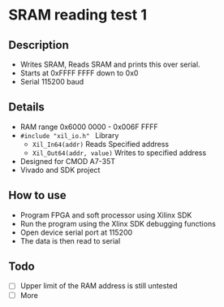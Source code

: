 # SRAM reading test 1

## Description
- Writes SRAM, Reads SRAM and prints this over serial. 
- Starts at 0xFFFF FFFF down to 0x0
- Serial 115200 baud

## Details
- RAM range 0x6000 0000 - 0x006F FFFF
- `#include "xil_io.h" ` Library
	- `Xil_In64(addr)` Reads Specified address
	- `Xil_Out64(addr, value)` Writes to specified address
-  Designed for CMOD A7-35T
-  Vivado and SDK project

## How to use
 - Program FPGA and soft processor using Xilinx SDK
 - Run the program using the Xlinx SDK debugging functions
 - Open device serial port at 115200
 - The data is then read to serial

## Todo
 - [ ] Upper limit of the RAM address is still untested
 - [ ] More
